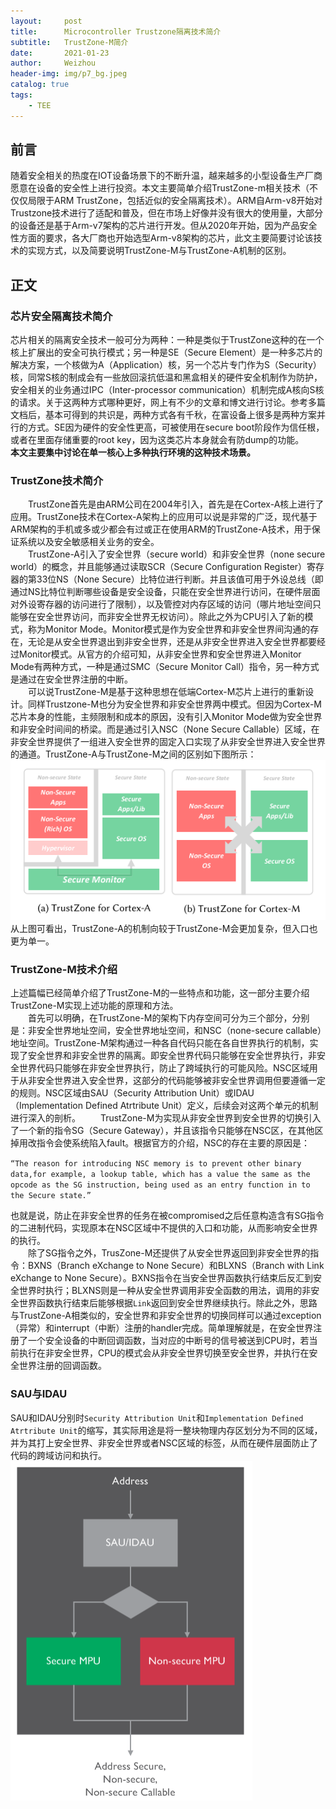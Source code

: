 ```yaml
---
layout:     post
title:      Microcontroller Trustzone隔离技术简介
subtitle:   TrustZone-M简介
date:       2021-01-23
author:     Weizhou
header-img: img/p7_bg.jpeg
catalog: true
tags:
    - TEE
---
```


## 前言
随着安全相关的热度在IOT设备场景下的不断升温，越来越多的小型设备生产厂商愿意在设备的安全性上进行投资。本文主要简单介绍TrustZone-m相关技术（不仅仅局限于ARM TrustZone，包括近似的安全隔离技术）。ARM自Arm-v8开始对Trustzone技术进行了适配和普及，但在市场上好像并没有很大的使用量，大部分的设备还是基于Arm-v7架构的芯片进行开发。但从2020年开始，因为产品安全性方面的要求，各大厂商也开始选型Arm-v8架构的芯片，此文主要简要讨论该技术的实现方式，以及简要说明TrustZone-M与TrustZone-A机制的区别。

## 正文
### 芯片安全隔离技术简介
芯片相关的隔离安全技术一般可分为两种：一种是类似于TrustZone这种的在一个核上扩展出的安全可执行模式；另一种是SE（Secure Element）是一种多芯片的解决方案，一个核做为A（Application）核，另一个芯片专门作为S（Security）核，同常S核的制成会有一些放回滚抗低温和黑盒相关的硬件安全机制作为防护，安全相关的业务通过IPC（Inter-processor communication）机制完成A核向S核的请求。关于这两种方式哪种更好，网上有不少的文章和博文进行讨论。参考多篇文档后，基本可得到的共识是，两种方式各有千秋，在富设备上很多是两种方案并行的方式。SE因为硬件的安全性更高，可被使用在secure boot阶段作为信任根，或者在里面存储重要的root key，因为这类芯片本身就会有防dump的功能。<br>
**本文主要集中讨论在单一核心上多种执行环境的这种技术场景。**

### TrustZone技术简介
&emsp;&emsp;TrustZone首先是由ARM公司在2004年引入，首先是在Cortex-A核上进行了应用。TrustZone技术在Cortex-A架构上的应用可以说是非常的广泛，现代基于ARM架构的手机或多或少都会有过或正在使用ARM的TrustZone-A技术，用于保证系统以及安全敏感相关业务的安全。<br>
&emsp;&emsp;TrustZone-A引入了安全世界（secure world）和非安全世界（none secure world）的概念，并且能够通过读取SCR（Secure Configuration Register）寄存器的第33位NS（None Secure）比特位进行判断。并且该值可用于外设总线（即通过NS比特位判断哪些设备是安全设备，只能在安全世界进行访问，在硬件层面对外设寄存器的访问进行了限制），以及管控对内存区域的访问（哪片地址空间只能够在安全世界访问，而非安全世界无权访问）。除此之外为CPU引入了新的模式，称为Monitor Mode。Monitor模式是作为安全世界和非安全世界间沟通的存在，无论是从安全世界退出到非安全世界，还是从非安全世界进入安全世界都要经过Monitor模式。从官方的介绍可知，从非安全世界和安全世界进入Monitor Mode有两种方式，一种是通过SMC（Secure Monitor Call）指令，另一种方式是通过在安全世界注册的中断。<br>
&emsp;&emsp;可以说TrustZone-M是基于这种思想在低端Cortex-M芯片上进行的重新设计。同样Trustzone-M也分为安全世界和非安全世界两中模式。但因为Cortex-M芯片本身的性能，主频限制和成本的原因，没有引入Monitor Mode做为安全世界和非安全时间间的桥梁。而是通过引入NSC（None Secure Callable）区域，在非安全世界提供了一组进入安全世界的固定入口实现了从非安全世界进入安全世界的通道。TrustZone-A与TrustZone-M之间的区别如下图所示：
![1.png](https://github.com/wwz529247756/wwz529247756.github.io/blob/master/img/p11/1.PNG?raw=true)<br>
从上图可看出，TrustZone-A的机制向较于TrustZone-M会更加复杂，但入口也更为单一。<br>

### TrustZone-M技术介绍
上述篇幅已经简单介绍了TrustZone-M的一些特点和功能，这一部分主要介绍TrustZone-M实现上述功能的原理和方法。<br>
&emsp;&emsp;首先可以明确，在TrustZone-M的架构下内存空间可分为三个部分，分别是：非安全世界地址空间，安全世界地址空间，和NSC（none-secure callable）地址空间。TrustZone-M架构通过一种各自代码只能在各自世界执行的机制，实现了安全世界和非安全世界的隔离。即安全世界代码只能够在安全世界执行，非安全世界代码只能够在非安全世界执行，防止了跨域执行的可能风险。NSC区域用于从非安全世界进入安全世界，这部分的代码能够被非安全世界调用但要遵循一定的规则。NSC区域由SAU（Security Attribution Unit）或IDAU（Implementation Defined Atrtribute Unit）定义，后续会对这两个单元的机制进行深入的剖析。
&emsp;&emsp;TrustZone-M为实现从非安全世界到安全世界的切换引入了一个新的指令SG（Secure Gateway），并且该指令只能够在NSC区，在其他区掉用改指令会使系统陷入fault。根据官方的介绍，NSC的存在主要的原因是：<br>

`“The reason for introducing NSC memory is to prevent other binary data,for example, a lookup table, which has a value the same as the opcode as the SG instruction, being used as an entry function in to the Secure state.”`<br>

也就是说，防止在非安全世界的任务在被compromised之后任意构造含有SG指令的二进制代码，实现原本在NSC区域中不提供的入口和功能，从而影响安全世界的执行。<br>
&emsp;&emsp;除了SG指令之外，TrusZone-M还提供了从安全世界返回到非安全世界的指令：BXNS（Branch eXchange to None Secure）和BLXNS（Branch with Link eXchange to None Secure）。BXNS指令在当安全世界函数执行结束后反汇到安全世界时执行；BLXNS则是一种从安全世界调用非安全函数的用法，调用的非安全世界函数执行结束后能够根据`Link`返回到安全世界继续执行。除此之外，思路与TrustZone-A相类似的，安全世界和非安全世界的切换同样可以通过exception（异常）和interrupt（中断）注册的handler完成。简单理解就是，在安全世界注册了一个安全设备的中断回调函数，当对应的中断号的信号被送到CPU时，若当前执行在非安全世界，CPU的模式会从非安全世界切换至安全世界，并执行在安全世界注册的回调函数。<br>
### SAU与IDAU
SAU和IDAU分别时`Security Attribution Unit`和`Implementation Defined Atrtribute Unit`的缩写，其实际用途是将一整块物理内存区划分为不同的区域，并为其打上安全世界、非安全世界或者NSC区域的标签，从而在硬件层面防止了代码的跨域访问和执行。
![2.png](https://github.com/wwz529247756/wwz529247756.github.io/blob/master/img/p11/2.PNG?raw=true)<br>



